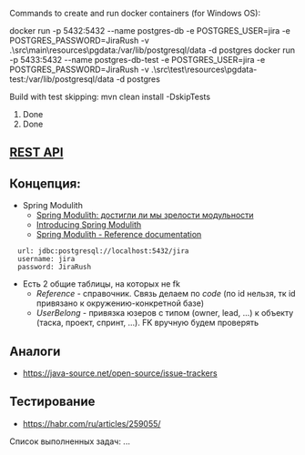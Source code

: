 Commands to create and run docker containers (for Windows OS):

docker run -p 5432:5432 --name postgres-db -e POSTGRES_USER=jira -e POSTGRES_PASSWORD=JiraRush -v .\src\main\resources\pgdata:/var/lib/postgresql/data -d postgres
docker run -p 5433:5432 --name postgres-db-test -e POSTGRES_USER=jira -e POSTGRES_PASSWORD=JiraRush -v .\src\test\resources\pgdata-test:/var/lib/postgresql/data -d postgres

Build with test skipping:
mvn clean install -DskipTests

1. Done
2. Done






## [REST API](http://localhost:8080/doc)

## Концепция:

- Spring Modulith
    - [Spring Modulith: достигли ли мы зрелости модульности](https://habr.com/ru/post/701984/)
    - [Introducing Spring Modulith](https://spring.io/blog/2022/10/21/introducing-spring-modulith)
    - [Spring Modulith - Reference documentation](https://docs.spring.io/spring-modulith/docs/current-SNAPSHOT/reference/html/)

```
  url: jdbc:postgresql://localhost:5432/jira
  username: jira
  password: JiraRush
```

- Есть 2 общие таблицы, на которых не fk
    - _Reference_ - справочник. Связь делаем по _code_ (по id нельзя, тк id привязано к окружению-конкретной базе)
    - _UserBelong_ - привязка юзеров с типом (owner, lead, ...) к объекту (таска, проект, спринт, ...). FK вручную будем
      проверять

## Аналоги

- https://java-source.net/open-source/issue-trackers

## Тестирование

- https://habr.com/ru/articles/259055/

Список выполненных задач:
...